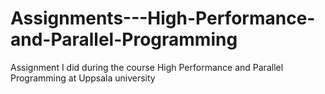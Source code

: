 # Assignments---High-Performance-and-Parallel-Programming
Assignment I did during the course  High Performance and Parallel Programming at Uppsala university
